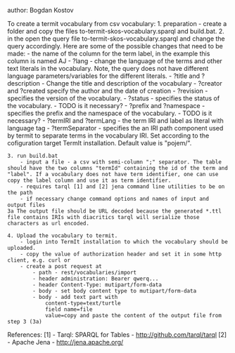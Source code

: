 author: Bogdan Kostov

To create a termit vocabulary from csv vocabulary:
	1. preparation - create a folder and copy the files to-termit-skos-vocabulary.sparql and build.bat.
	2. in the open the query file to-termit-skos-vocabulary.sparql and change the query accordingly. Here are some of the possible changes that need to be made:
		- the name of the column for the term label, in the example this column is named AJ
		- ?lang - change the language of the terms and other text literals in the vocabulary. Note, the query does not have different language parameters/variables for the different literals. 
		- ?title and ?description - Change the title and description of the vocabulary
		- ?creator and ?created specify the author and the date of creation
		- ?revision - specifies the version of the vocabulary. 
		- ?status - specifies the status of the vocabulary. - TODO is it necessary?
		- ?prefix and ?namespace - specifies the prefix and the namespace of the vocabulary. - TODO is it necessary?
		- ?termIRI and ?termLang - the term IRI and label as literal with language tag
		- ?termSeparator - specifies the an IRI path component used by termit to separate terms in the vocabulary IRI. Set according to the cofiguration target TermIt installation. Default value is "pojem/".
		
	3. run build.bat
		- input a file - a csv with semi-column ";" separator. The table should have the two columns "termId" containing the id of the term and "label". If a vocabulary does not have term identifier, one can use copy the label column and use it as term identifier.
		- requires tarql [1] and [2] jena command line utilities to be on the path 
		- if necessary change command options and names of input and output files
	3a The output file should be URL decoded because the generated *.ttl file contains IRIs with diacritics tarql will serialize those characters as url encoded. 
	
	4. Upload the vocabulary to termit.
		- login into TermIt installation to which the vocabulary should be uploaded.
		- copy the value of authorization header and set it in some http client, e.g. curl or 
		- create a post request at 
			- path - rest/vocabularies/import 
			- header administration: Bearer qwerq...
			- header Content-Type: mutipart/form-data 
			- body - set body content type to mutipart/form-data 
			- body - add text part with 
				content-type=text/turtle
				field name=file 
				value=copy and paste the content of the output file from step 3 (3a)
				
References:
[1] - Tarql: SPARQL for Tables - http://github.com/tarql/tarql
[2] - Apache Jena - http://jena.apache.org/
 